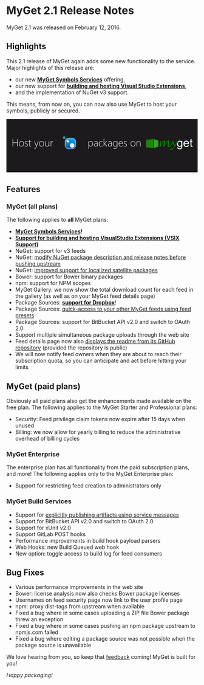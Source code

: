 # MyGet 2.1 Release Notes

MyGet 2.1 was released on February 12, 2016.

## Highlights

This 2.1 release of MyGet again adds some new functionality to the service. 
Major highlights of this release are: 

* our new **[MyGet Symbols Services](../reference/symbols)** offering,
* our new support for **[building and hosting Visual Studio Extensions](../walkthrough/getting-started-with-vsix)**,
* and the implementation of NuGet v3 support.

This means, from now on, you can now also use MyGet to host your symbols, publicly or secured.

<a href="https://www.myget.org"><img src="assets/host-your-packages-on-myget.gif" alt="MyGet 2.1 Highlights" /></a>

## Features

### MyGet (all plans)

The following applies to **all** MyGet plans:

* **[MyGet Symbols Services](../reference/symbols)!**
* **[Support for building and hosting VisualStudio Extensions (VSIX Support)](../walkthrough/getting-started-with-vsix)**
* NuGet: support for v3 feeds
* NuGet: [modify NuGet package description and release notes before pushing upstream](http://blog.myget.org/post/2015/01/13/modify-nuget-package-description-and-release-notes-before-pushing-upstream.aspx)
* NuGet: [improved support for localized satellite packages](http://blog.myget.org/post/2016/01/14/improved-support-for-localized-satellite-nuget-packages.aspx)
* Bower: support for Bower binary packages
* npm: support for NPM scopes
* MyGet Gallery: we now show the total download count for each feed in the gallery (as well as on your MyGet feed details page)
* Package Sources: **[support for Dropbox](http://blog.myget.org/post/2016/02/11/Dropbox-as-a-package-source-for-NuGet-npm-Bower-and-VSIX-packages.aspx)**!
* Package Sources: [quick-access to your other MyGet feeds using feed presets](http://blog.myget.org/post/2015/12/12/adding-another-myget-feed-as-a-package-source-feed-presets.aspx)
* Package Sources: support for BitBucket API v2.0 and switch to OAuth 2.0
* Support multiple simultaneous package uploads through the web site
* Feed details page now also [displays the readme from its GitHub repository](http://blog.myget.org/post/2015/10/21/Package-details-showing-GitHub-project-README.aspx) (provided the repository is public)
* We will now notify feed owners when they are about to reach their subscription quota, so you can anticipate and act before hitting your limits

## MyGet (paid plans)

Obviously all paid plans also get the enhancements made available on the free plan.
The following applies to the MyGet Starter and Professional plans:

* Security: Feed privilege claim tokens now expire after 15 days when unused
* Billing: we now allow for yearly billing to reduce the administrative overhead of billing cycles

### MyGet Enterprise

The enterprise plan has all functionality from the paid subscription plans, and more!
The following applies only to the MyGet Enterprise plan:

* Support for restricting feed creation to administrators only

### MyGet Build Services
* Support for [explicitly publishing artifacts using service messages](../reference/build-services#Explicitly_publishing_a_package)
* Support for BitBucket API v2.0 and switch to OAuth 2.0
* Support for xUnit v2.0
* Support GitLab POST hooks
* Performance improvements in build hook payload parsers
* Web Hooks: new Build Queued web hook
* New option: toggle access to build log for feed consumers

## Bug Fixes
* Various performance improvements in the web site
* Bower: license analysis now also checks Bower package licenses
* Usernames on feed security page now link to the user profile page
* npm: proxy dist-tags from upstream when available
* Fixed a bug where in some cases uploading a ZIP file Bower package threw an exception
* Fixed a bug where in some cases pushing an npm package upstream to npmjs.com failed
* Fixed a bug where editing a package source was not possible when the package source is unavailable

We love hearing from you, so keep that [feedback](http://myget.uservoice.com/) coming! MyGet is built for you!

_Happy packaging!_